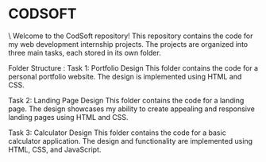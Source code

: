 # CODSOFT
\\
Welcome to the CodSoft repository! This repository contains the code for my web development internship projects. The projects are organized into three main tasks, each stored in its own folder.

Folder Structure : 
Task 1: Portfolio Design
This folder contains the code for a personal portfolio website. The design is implemented using HTML and CSS.

Task 2: Landing Page Design
This folder contains the code for a landing page. The design showcases my ability to create appealing and responsive landing pages using HTML and CSS.

Task 3: Calculator Design
This folder contains the code for a basic calculator application. The design and functionality are implemented using HTML, CSS, and JavaScript.
